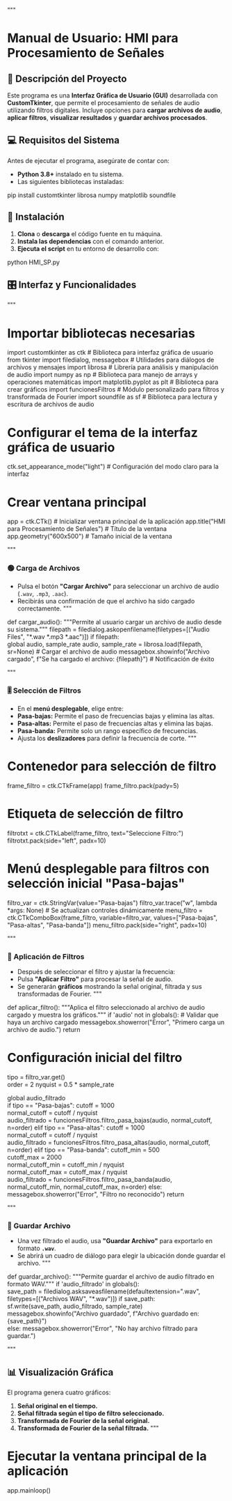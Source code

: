 """
# Manual de Usuario: HMI para Procesamiento de Señales

## 📌 Descripción del Proyecto
Este programa es una **Interfaz Gráfica de Usuario (GUI)** desarrollada con **CustomTkinter**, que permite el procesamiento de señales de audio utilizando filtros digitales. 
Incluye opciones para **cargar archivos de audio**, **aplicar filtros**, **visualizar resultados** y **guardar archivos procesados**.

## 💻 Requisitos del Sistema
Antes de ejecutar el programa, asegúrate de contar con:
- **Python 3.8+** instalado en tu sistema.
- Las siguientes bibliotecas instaladas:

pip install customtkinter librosa numpy matplotlib soundfile


## 🔧 Instalación
1. **Clona** o **descarga** el código fuente en tu máquina.
2. **Instala las dependencias** con el comando anterior.
3. **Ejecuta el script** en tu entorno de desarrollo con:

python HMI_SP.py 



## 🎛 Interfaz y Funcionalidades
"""

# Importar bibliotecas necesarias
import customtkinter as ctk  # Biblioteca para interfaz gráfica de usuario
from tkinter import filedialog, messagebox  # Utilidades para diálogos de archivos y mensajes
import librosa  # Librería para análisis y manipulación de audio
import numpy as np  # Biblioteca para manejo de arrays y operaciones matemáticas
import matplotlib.pyplot as plt  # Biblioteca para crear gráficos
import funcionesFiltros  # Módulo personalizado para filtros y transformada de Fourier
import soundfile as sf  # Biblioteca para lectura y escritura de archivos de audio

# Configurar el tema de la interfaz gráfica de usuario
ctk.set_appearance_mode("light")  # Configuración del modo claro para la interfaz

# Crear ventana principal
app = ctk.CTk()  # Inicializar ventana principal de la aplicación
app.title("HMI para Procesamiento de Señales")  # Título de la ventana
app.geometry("600x500")  # Tamaño inicial de la ventana

"""
### 🟢 Carga de Archivos
- Pulsa el botón **"Cargar Archivo"** para seleccionar un archivo de audio (`.wav`, `.mp3`, `.aac`).
- Recibirás una confirmación de que el archivo ha sido cargado correctamente.
"""

def cargar_audio():
 """Permite al usuario cargar un archivo de audio desde su sistema."""
 filepath = filedialog.askopenfilename(filetypes=[("Audio Files", "*.wav *.mp3 *.aac")])
 if filepath:  
     global audio, sample_rate
     audio, sample_rate = librosa.load(filepath, sr=None)  # Cargar el archivo de audio
     messagebox.showinfo("Archivo cargado", f"Se ha cargado el archivo: {filepath}")  # Notificación de éxito

"""
### 🎚 Selección de Filtros
- En el **menú desplegable**, elige entre:
- **Pasa-bajas:** Permite el paso de frecuencias bajas y elimina las altas.
- **Pasa-altas:** Permite el paso de frecuencias altas y elimina las bajas.
- **Pasa-banda:** Permite solo un rango específico de frecuencias.
- Ajusta los **deslizadores** para definir la frecuencia de corte.
"""

# Contenedor para selección de filtro
frame_filtro = ctk.CTkFrame(app)
frame_filtro.pack(pady=5)

# Etiqueta de selección de filtro
filtrotxt = ctk.CTkLabel(frame_filtro, text="Seleccione Filtro:")
filtrotxt.pack(side="left", padx=10)

# Menú desplegable para filtros con selección inicial "Pasa-bajas"
filtro_var = ctk.StringVar(value="Pasa-bajas")
filtro_var.trace("w", lambda *args: None)  # Se actualizan controles dinámicamente
menu_filtro = ctk.CTkComboBox(frame_filtro, variable=filtro_var, values=["Pasa-bajas", "Pasa-altas", "Pasa-banda"])
menu_filtro.pack(side="right", padx=10)

"""
### 🔎 Aplicación de Filtros
- Después de seleccionar el filtro y ajustar la frecuencia:
- Pulsa **"Aplicar Filtro"** para procesar la señal de audio.
- Se generarán **gráficos** mostrando la señal original, filtrada y sus transformadas de Fourier.
"""

def aplicar_filtro():
 """Aplica el filtro seleccionado al archivo de audio cargado y muestra los gráficos."""
 if 'audio' not in globals():  # Validar que haya un archivo cargado
     messagebox.showerror("Error", "Primero carga un archivo de audio.")
     return

 # Configuración inicial del filtro
 tipo = filtro_var.get()  
 order = 2
 nyquist = 0.5 * sample_rate  

 global audio_filtrado  
 if tipo == "Pasa-bajas":
     cutoff = 1000  
     normal_cutoff = cutoff / nyquist  
     audio_filtrado = funcionesFiltros.filtro_pasa_bajas(audio, normal_cutoff, n=order)
 elif tipo == "Pasa-altas":
     cutoff = 1000  
     normal_cutoff = cutoff / nyquist  
     audio_filtrado = funcionesFiltros.filtro_pasa_altas(audio, normal_cutoff, n=order)
 elif tipo == "Pasa-banda":
     cutoff_min = 500  
     cutoff_max = 2000  
     normal_cutoff_min = cutoff_min / nyquist  
     normal_cutoff_max = cutoff_max / nyquist  
     audio_filtrado = funcionesFiltros.filtro_pasa_banda(audio, normal_cutoff_min, normal_cutoff_max, n=order)
 else:
     messagebox.showerror("Error", "Filtro no reconocido")
     return

"""
### 💾 Guardar Archivo
- Una vez filtrado el audio, usa **"Guardar Archivo"** para exportarlo en formato **`.wav`**.
- Se abrirá un cuadro de diálogo para elegir la ubicación donde guardar el archivo.
"""

def guardar_archivo():
 """Permite guardar el archivo de audio filtrado en formato WAV."""
 if 'audio_filtrado' in globals():  
     save_path = filedialog.asksaveasfilename(defaultextension=".wav", filetypes=[("Archivos WAV", "*.wav")])
     if save_path:  
         sf.write(save_path, audio_filtrado, sample_rate)  
         messagebox.showinfo("Archivo guardado", f"Archivo guardado en: {save_path}")  
 else:
     messagebox.showerror("Error", "No hay archivo filtrado para guardar.")  

"""
## 📊 Visualización Gráfica
El programa genera cuatro gráficos:
1. **Señal original en el tiempo.**
2. **Señal filtrada según el tipo de filtro seleccionado.**
3. **Transformada de Fourier de la señal original.**
4. **Transformada de Fourier de la señal filtrada.**
"""

# Ejecutar la ventana principal de la aplicación
app.mainloop()